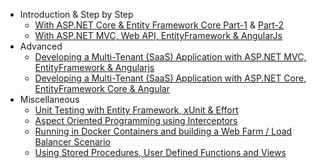 - Introduction & Step by Step
  - [With ASP.NET Core & Entity Framework Core Part-1](Articles/Introduction-With-AspNet-Core-And-Entity-Framework-Core-Part-1/index.html) & [Part-2](Articles/Introduction-With-AspNet-Core-And-Entity-Framework-Core-Part-2/index.html)
  - [With ASP.NET MVC, Web API, EntityFramework & AngularJs](Articles/Introduction-With-AspNet-MVC-Web-API-EntityFramework-and-AngularJs/index.html)
- Advanced
  - [Developing a Multi-Tenant (SaaS) Application with ASP.NET MVC, EntityFramework & Angularjs](Articles/Developing-a-Multi-Tenant-SaaS-Application-with-ASP.NET-MVC-EntityFramework-AngularJs/index.html)
  - [Developing a Multi-Tenant (SaaS) Application with ASP.NET Core, EntityFramework Core & Angular](Developing-MultiTenant-SaaS-ASP.NET-CORE-Angular5.md)
- Miscellaneous
  - [Unit Testing with Entity Framework, xUnit & Effort](Articles/Unit-Testing-with-Entity-Framework,-xUnit-Effort/index.html)
  - [Aspect Oriented Programming using Interceptors](Articles/Aspect-Oriented-Programming-using-Interceptors/index.html)
  - [Running in Docker Containers and building a Web Farm / Load Balancer Scenario](Articles/Running-in-Docker-Containers-and-Building-a-Web-Farm-Load-Balancer-Scenario/index.html)
  - [Using Stored Procedures, User Defined Functions and Views](Articles/Using-Stored-Procedures,-User-Defined-Functions-and-Views/index.html)